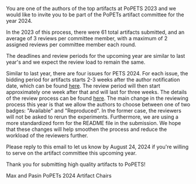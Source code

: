 You are one of the authors of the top artifacts at PoPETS 2023 and we would like
to invite you to be part of the PoPETs artifact committee for the year 2024. 

In the 2023 of this process, there were 61 total artifacts submitted,
and an average of 3 reviews per committee member, with a maximum of 2
assigned reviews per committee member each round.

The deadlines and review periods for the upcoming year are similar to last
year's and we expect the review load to remain the same.

Similar to last year, there are four issues for PETS 2024. 
For each issue, the bidding period for artifacts starts 2-3 weeks after the
author notification date, which can be found [here](https://petsymposium.org/cfp24.php).
The review period will then start approximately one week after that and will
last for three weeks. The details of the review process can be found [here](https://petsymposium.org/artifacts.php).
The main change in the reviewing process this year is that we allow the authors
to choose between one of two badges: "Available" and "Reproduced". In the former
case, the reviewers will not be asked to rerun the experiments. Furthermore, we
are using a more standardized form for the README file in the submission. We
hope that these changes will help smoothen the process and reduce the workload
of the reviewers further.

Please reply to this email to let us know by August 24, 2024 if you're willing
to serve on the artifact committee this upcoming year.

Thank you for submitting high quality artifacts to PoPETS!

Max and Pasin
PoPETs 2024 Artifact Chairs